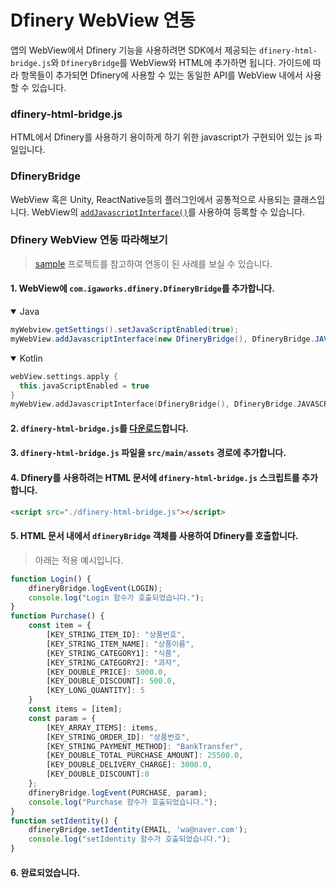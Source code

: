 # Dfinery WebView 연동
앱의 WebView에서 Dfinery 기능을 사용하려면 SDK에서 제공되는 `dfinery-html-bridge.js`와 `DfineryBridge`를 WebView와 HTML에 추가하면 됩니다. 가이드에 따라 항목들이 추가되면 Dfinery에 사용할 수 있는 동일한 API를 WebView 내에서 사용할 수 있습니다.

### dfinery-html-bridge.js
HTML에서 Dfinery를 사용하기 용이하게 하기 위한 javascript가 구현되어 있는 js 파일입니다.

### DfineryBridge
WebView 혹은 Unity, ReactNative등의 플러그인에서 공통적으로 사용되는 클래스입니다. WebView의 [`addJavascriptInterface()`](https://developer.android.com/reference/android/webkit/WebView#addJavascriptInterface(java.lang.Object,%20java.lang.String))를 사용하여 등록할 수 있습니다.

### Dfinery WebView 연동 따라해보기

> [sample](../../sample/) 프로젝트를 참고하여 연동이 된 사례를 보실 수 있습니다.

#### 1. WebView에 `com.igaworks.dfinery.DfineryBridge`를 추가합니다.

<details open>
  <summary>Java</summary>

```java
myWebview.getSettings().setJavaScriptEnabled(true);
myWebView.addJavascriptInterface(new DfineryBridge(), DfineryBridge.JAVASCRIPT_INTERFACE_NAME);
```

</details>

<details open>
  <summary>Kotlin</summary>

```kotlin
webView.settings.apply {
  this.javaScriptEnabled = true
}
myWebView.addJavascriptInterface(DfineryBridge(), DfineryBridge.JAVASCRIPT_INTERFACE_NAME)
```

</details>

#### 2. `dfinery-html-bridge.js`를 [다운로드](../../assets/dfinery-html-bridge.js)합니다. 
#### 3. `dfinery-html-bridge.js` 파일을 `src/main/assets` 경로에 추가합니다.
#### 4. Dfinery를 사용하려는 HTML 문서에 `dfinery-html-bridge.js` 스크립트를 추가합니다.

```html
<script src="./dfinery-html-bridge.js"></script>
```

#### 5. HTML 문서 내에서 `dfineryBridge` 객체를 사용하여 Dfinery를 호출합니다.

> 아래는 적용 예시입니다.

```javascript
function Login() {
    dfineryBridge.logEvent(LOGIN);
    console.log("Login 함수가 호출되었습니다.");
}
function Purchase() {
    const item = {
        [KEY_STRING_ITEM_ID]: "상품번호",
        [KEY_STRING_ITEM_NAME]: "상품이름",
        [KEY_STRING_CATEGORY1]: "식품",
        [KEY_STRING_CATEGORY2]: "과자",
        [KEY_DOUBLE_PRICE]: 5000.0,
        [KEY_DOUBLE_DISCOUNT]: 500.0,
        [KEY_LONG_QUANTITY]: 5
    }
    const items = [item];
    const param = {
        [KEY_ARRAY_ITEMS]: items,
        [KEY_STRING_ORDER_ID]: "상품번호",
        [KEY_STRING_PAYMENT_METHOD]: "BankTransfer",
        [KEY_DOUBLE_TOTAL_PURCHASE_AMOUNT]: 25500.0,
        [KEY_DOUBLE_DELIVERY_CHARGE]: 3000.0,
        [KEY_DOUBLE_DISCOUNT]:0
    };
    dfineryBridge.logEvent(PURCHASE, param);
    console.log("Purchase 함수가 호출되었습니다.");
}
function setIdentity() {
    dfineryBridge.setIdentity(EMAIL, 'wa@naver.com');
    console.log("setIdentity 함수가 호출되었습니다.");
}
```

#### 6. 완료되었습니다.